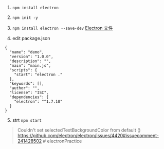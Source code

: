 1. ```npm install electron```

2. ```npm init -y```

3. `npm install electron --save-dev`
[Electron 文件](https://electronjs.org/docs/tutorial/installation)

4. edit package.json
```
{
  "name": "demo",
  "version": "1.0.0",
  "description": "",
  "main": "main.js",
  "scripts": {
    "start": "electron ."
  },
  "keywords": [],
  "author": "",
  "license": "ISC",
  "dependencies": {
    "electron": "^1.7.10"
  }
}
```
5. strt `npm start`


>Couldn't set selectedTextBackgroundColor from default ()
>https://github.com/electron/electron/issues/4420#issuecomment-241428502 # electronPractice
